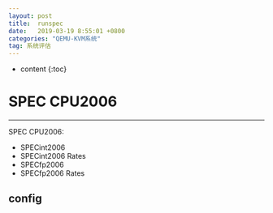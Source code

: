 ```yaml
---
layout: post
title:  runspec
date:   2019-03-19 8:55:01 +0800
categories: "QEMU-KVM系统"
tag: 系统评估
---
```

* content
{:toc}


# SPEC CPU2006
---
SPEC CPU2006:
* SPECint2006
* SPECint2006 Rates
* SPECfp2006
* SPECfp2006 Rates

## config
